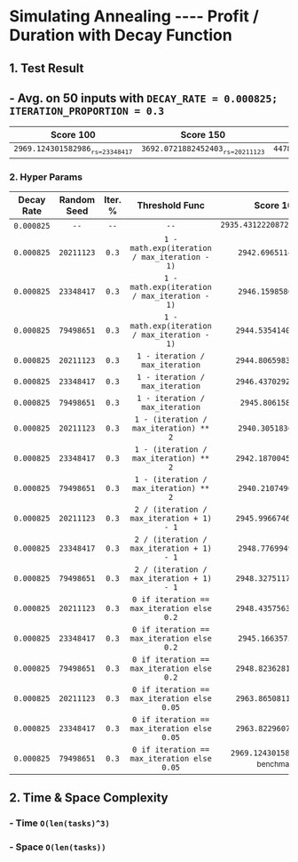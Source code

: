 # Simulating Annealing ---- Profit / Duration with Decay Function

## 1. Test Result
## - Avg. on 50 inputs with `DECAY_RATE = 0.000825; ITERATION_PROPORTION = 0.3`
| Score 100 | Score 150 | Score 200 |
| :----: | :----: | :----: |
| `2969.124301582986`<sub>`rs=23348417`</sub> | `3692.0721882452403`<sub>`rs=20211123`</sub> | `4478.0987016179415`<sub>`rs=79498651`</sub> |

### 2. Hyper Params
| Decay Rate | Random Seed | Iter. % | Threshold Func | Score 100 | Score 150 | Score 200 |
| :--------: | :---------: | :-----: | :------------: | :-------: | :-------: | :-------: |
| `0.000825` | `--` | `--` | `--` | `2935.43122208724`<sub>benchmark</sub> | `3664.502188768596`<sub>benchmark</sub> | `4458.473821710208`<sub>benchmark</sub> |
| `0.000825` | `20211123` | `0.3` | `1 - math.exp(iteration / max_iteration - 1)` | `2942.696511490025` | `3674.4407349790577` | `4460.075491700105` |
| `0.000825` | `23348417` | `0.3` | `1 - math.exp(iteration / max_iteration - 1)` | `2946.159858637304` | `3671.074239854538` | `4461.15945892368` |
| `0.000825` | `79498651` | `0.3` | `1 - math.exp(iteration / max_iteration - 1)` | `2944.5354140115164` | `3668.406808278685` | `4462.096272132674` |
| `0.000825` | `20211123` | `0.3` | `1 - iteration / max_iteration` | `2944.8065983879005` | `3669.0578433358028` | `4459.704046379378` |
| `0.000825` | `23348417` | `0.3` | `1 - iteration / max_iteration` | `2946.4370292750323` | `3672.7656688961356` | `4460.444295652435` |
| `0.000825` | `79498651` | `0.3` | `1 - iteration / max_iteration` | `2945.80615865552` | `3671.611578579543` | `4461.506995162667` |
| `0.000825` | `20211123` | `0.3` | `1 - (iteration / max_iteration) ** 2` | `2940.305183656198` | `3666.945544101696` | `4460.28524535985` |
| `0.000825` | `23348417` | `0.3` | `1 - (iteration / max_iteration) ** 2` | `2942.1870045244514` | `3669.186732250609` | `4459.8432292772595` |
| `0.000825` | `79498651` | `0.3` | `1 - (iteration / max_iteration) ** 2` | `2940.210749645912` | `3665.8488414206277` | `4461.178340979243` |
| `0.000825` | `20211123` | `0.3` | `2 / (iteration / max_iteration + 1) - 1` | `2945.9966746635573` | `3675.255315921205` | `4464.707977549288` |
| `0.000825` | `23348417` | `0.3` | `2 / (iteration / max_iteration + 1) - 1` | `2948.776994924634` | `3671.5833117737916` | `4463.7537907559345` |
| `0.000825` | `79498651` | `0.3` | `2 / (iteration / max_iteration + 1) - 1` | `2948.3275117672515` | `3670.545722604432` | `4465.391069170037` |
| `0.000825` | `20211123` | `0.3` | `0 if iteration == max_iteration else 0.2` | `2948.4357563125004` | `3670.1733839569224` | `4458.473821710208` |
| `0.000825` | `23348417` | `0.3` | `0 if iteration == max_iteration else 0.2` | `2945.166357515077` | `3667.871460415813` | `4458.473821710208` |
| `0.000825` | `79498651` | `0.3` | `0 if iteration == max_iteration else 0.2` | `2948.8236281987033` | `3666.298498553773` | `4458.801881707901` |
| `0.000825` | `20211123` | `0.3` | `0 if iteration == max_iteration else 0.05` | `2963.8650811548605` | `3687.645560992666` | `4478.0987016179415`<sub>new benchmark</sub> |
| `0.000825` | `23348417` | `0.3` | `0 if iteration == max_iteration else 0.05` | `2963.8229607295098` | `3692.0721882452403`<sub>new benchmark</sub> | `4476.250739216784` |
| `0.000825` | `79498651` | `0.3` | `0 if iteration == max_iteration else 0.05` | `2969.124301582986`<sub>new benchmark</sub> | `3685.779933928739` | `4476.2072594009405` |

## 2. Time & Space Complexity
### - Time  `O(len(tasks)^3)`
### - Space `O(len(tasks))`
